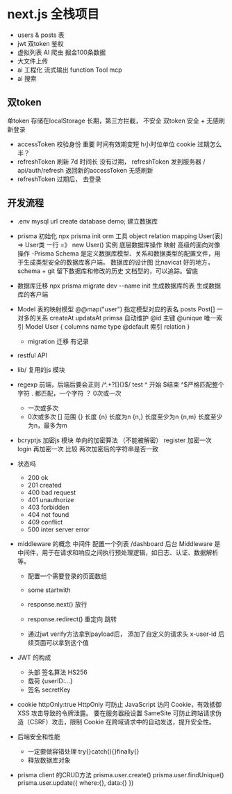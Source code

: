 # next.js 全栈项目

- users & posts 表
- jwt 双token 鉴权
- 虚拟列表
    AI 爬虫 掘金100条数据
- 大文件上传
- ai 工程化
    流式输出
    function Tool
    mcp
- ai 搜索

## 双token
单token 存储在localStorage 长期，第三方拦截， 不安全
双token
安全 + 无感刷新登录
- accessToken 校验身份 重要 时间有效期变短 h小时位单位 cookie
    过期怎么半？
- refreshToken 刷新 7d 时间长
    没有过期， refreshToken  发到服务器 / api/auth/refresh
    返回新的accessToken  无感刷新
- refreshToken 过期后， 去登录


## 开发流程
- .env
    mysql url
    create database demo; 建立数据库
- prisma 初始化    npx prisma init
    orm 工具
    object relation mapping
    User(表) => User类
    一行     =》 new User() 实例
    底层数据库操作 映射 高级的面向对像操作
-Prisma Schema 是定义数据库模型、关系和数据类型的配置文件，用于生成类型安全的数据库客户端。
    数据库的设计图
    比navicat 好的地方， schema + git 留下数据库和修改的历史
    文档型的，可以追踪。留底 

- 数据库迁移
    npx prisma migrate dev --name init
    生成数据库的表
    生成数据库的客户端

- Model 表的映射模型 
    @@map("user")  指定模型对应的表名
    posts       Post[]      一对多的关系
    createAt    updataAt  primsa  自动维护
    @id 主键  @unique 唯一索引
    Model User {
        columns name type    @default
        索引
        relation
    }
    
    - migration 迁移
        有记录


- restful API
- lib/  复用的js 模块
- regexp
    前端，后端后要会正则
    /^.+?[]{}$/   test
    ^ 开始  $结束  ^$严格匹配整个字符
    . 都匹配，一个字符
    ？ 0次或一次
    + 一次或多次
    * 0次或多次
    [] 范围
    {} 长度
    {n} 长度为n
    {n,} 长度至少为n
    {n,m} 长度至少为n，最多为m

- bcryptjs 加密js 模块  单向的加密算法 （不能被解密）
    register  加密一次
    login    再加密一次
    比较  两次加密后的字符串是否一致

- 状态吗
    - 200 ok
    - 201 created
    - 400 bad request
    - 401 unauthorize
    - 403 forbidden
    - 404 not found
    - 409 conflict
    - 500 inter server error


- middleware 的概念 
    中间件  配置一个列表
    /dashboard 后台 
    Middleware 是中间件，用于在请求和响应之间执行预处理逻辑，如日志、认证、数据解析等。
    - 配置一个需要登录的页面数组
    - some startwith
    - response.next() 放行
    - response.redirect() 重定向 跳转

    - 通过jwt verify方法拿到payload后， 添加了自定义的请求头
        x-user-id 
        后续页面可以拿到这个值

- JWT 的构成
    - 头部
        签名算法 HS256
    - 载荷
        {userID:...}
    - 签名
        secretKey 

- cookie
    httpOnly:true
    HttpOnly 可防止 JavaScript 访问 Cookie，有效抵御 XSS 攻击导致的令牌泄露。
    要在服务器段设置
    SameSite 可防止跨站请求伪造（CSRF）攻击，限制 Cookie 在跨域请求中的自动发送，提升安全性。

- 后端安全和性能
    - 一定要做容错处理
        try{}catch(){}finally{} 
    - 释放数据库对象
- prisma client 的CRUD方法
    prisma.user.create()
    prisma.user.findUnique()
    prisma.user.update({
        where:{},
        data:{}
    })